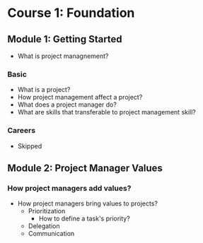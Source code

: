 # Course 1: Foundation

## Module 1: Getting Started

- What is project managnement?

### Basic

- What is a project?
- How project management affect a project?
- What does a project manager do?
- What are skills that transferable to project management skill?

### Careers

- Skipped

## Module 2: Project Manager Values

### How project managers add values?

- How project managers bring values to projects?
    - Prioritization
        - How to define a task's priority?
    - Delegation
    - Communication

### 
